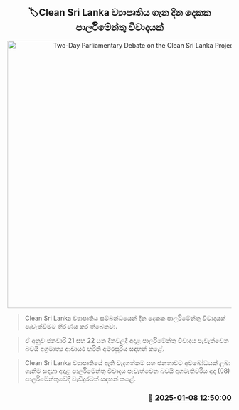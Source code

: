 <p align='center'><b><h2 align='center' title='Two-Day Parliamentary Debate on the Clean Sri Lanka Project'>🏷Clean Sri Lanka ව්‍යාපෘතිය ගැන දින දෙකක පාර්ලිමේන්තු විවාදයක්</h2></b></p>
<p align='center'><img src='https://helakuru.sgp1.cdn.digitaloceanspaces.com/esana/images/lib/parliment-new-01[1].jpg' width='600' alt='Two-Day Parliamentary Debate on the Clean Sri Lanka Project'></p>

> Clean Sri Lanka ව්‍යාපෘතිය සම්බන්ධයෙන් දින දෙකක පාර්ලිමේන්තු විවාදයක් පැවැත්වීමට තීරණය කර තිබෙනවා.

> ඒ අනුව ජනවාරි 21 සහ 22 යන දිනවලදී අදාළ පාර්ලිමේන්තු විවාදය පැවැත්වෙන බවයි අග්‍රමාත්‍ය ආචාර්ය හරිනි අමරසූරිය සඳහන් කළේ.

> Clean Sri Lanka ව්‍යාපෘතියේ ඇති වැදගත්කම සහ ජනතාවට අවබෝධයක් ලබා ගැනීම සඳහා අදාළ පාර්ලිමේන්තු විවාදය පැවැත්වෙන බවයි අගමැතිවරිය අද (08) පාර්ලිමේන්තුවේදී වැඩිදුරටත් සඳහන් කළේ.  



<h3 align='right'><a href='https://www.helakuru.lk/esana/p/106423/'>📅 2025-01-08 12:50:00</a></h3>
